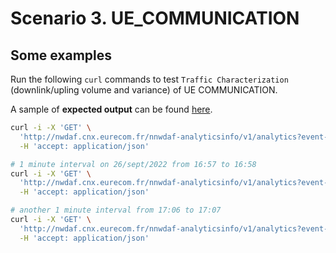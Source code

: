 # Scenario 3. **UE_COMMUNICATION**


## Some examples

Run the following `curl` commands to test `Traffic Characterization` (downlink/upling volume and variance) of UE COMMUNICATION.

A sample of **expected output** can be found [here](https://gitlab.eurecom.fr/development/oai-nwdaf/-/blob/master/examples/nbi_output_uecomms.json).

```bash
curl -i -X 'GET' \
  'http://nwdaf.cnx.eurecom.fr/nnwdaf-analyticsinfo/v1/analytics?event-id=UE_COMMUNICATION&ana-req=%7B%0A%20%20%22startTs%22%3A%20%222022-08-01T09%3A15%3A33.018Z%22%2C%0A%20%20%22endTs%22%3A%20%222022-10-30T09%3A15%3A33.018Z%22%0A%7D' \
  -H 'accept: application/json'
```

```bash
# 1 minute interval on 26/sept/2022 from 16:57 to 16:58
curl -i -X 'GET' \
  'http://nwdaf.cnx.eurecom.fr/nnwdaf-analyticsinfo/v1/analytics?event-id=UE_COMMUNICATION&ana-req=%7B%0A%20%20%22startTs%22%3A%20%222022-09-26T14%3A57%3A33.018Z%22%2C%0A%20%20%22endTs%22%3A%20%222022-09-26T14%3A58%3A33.018Z%22%0A%7D' \
  -H 'accept: application/json'
```

```bash
# another 1 minute interval from 17:06 to 17:07
curl -i -X 'GET' \
  'http://nwdaf.cnx.eurecom.fr/nnwdaf-analyticsinfo/v1/analytics?event-id=UE_COMMUNICATION&ana-req=%7B%0A%20%20%22startTs%22%3A%20%222022-09-26T15%3A06%3A33.018Z%22%2C%0A%20%20%22endTs%22%3A%20%222022-09-26T15%3A07%3A33.018Z%22%0A%7D' \
  -H 'accept: application/json'
```

